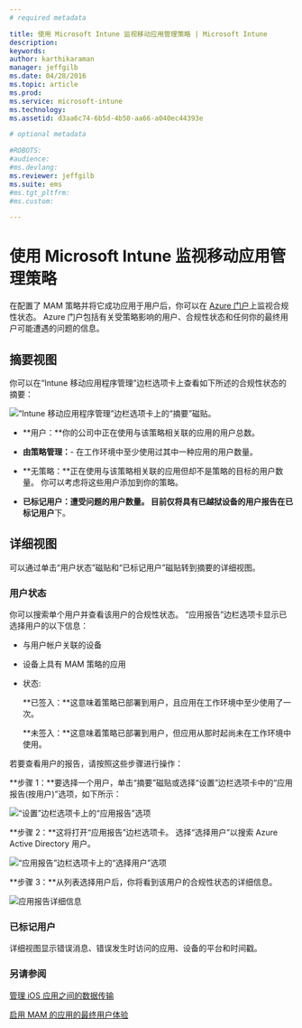```yaml
---
# required metadata

title: 使用 Microsoft Intune 监视移动应用管理策略 | Microsoft Intune
description:
keywords:
author: karthikaraman
manager: jeffgilb
ms.date: 04/28/2016
ms.topic: article
ms.prod:
ms.service: microsoft-intune
ms.technology:
ms.assetid: d3aa6c74-6b5d-4b50-aa66-a040ec44393e

# optional metadata

#ROBOTS:
#audience:
#ms.devlang:
ms.reviewer: jeffgilb
ms.suite: ems
#ms.tgt_pltfrm:
#ms.custom:

---
```


# 使用 Microsoft Intune 监视移动应用管理策略
在配置了 MAM 策略并将它成功应用于用户后，你可以在 [Azure 门户](https://portal.azure.com)上监视合规性状态。 Azure 门户包括有关受策略影响的用户、合规性状态和任何你的最终用户可能遭遇的问题的信息。
## 摘要视图
你可以在“Intune 移动应用程序管理”边栏选项卡上查看如下所述的合规性状态的摘要：


![“Intune 移动应用程序管理”边栏选项卡上的“摘要”磁贴。](../media/mam-azure-portal-user-status-summary.png)

-   **用户：**你的公司中正在使用与该策略相关联的应用的用户总数。

-   **由策略管理：**- 在工作环境中至少使用过其中一种应用的用户数量。

-   **无策略：**正在使用与该策略相关联的应用但却不是策略的目标的用户数量。  你可以考虑将这些用户添加到你的策略。

- **已标记用户：**遭受问题的用户数量。 目前仅将具有已越狱设备的用户报告在**已标记用户**下。


## 详细视图
可以通过单击“用户状态”磁贴和“已标记用户”磁贴转到摘要的详细视图。

### 用户状态
你可以搜索单个用户并查看该用户的合规性状态。 “应用报告”边栏选项卡显示已选择用户的以下信息：
- 与用户帐户关联的设备
- 设备上具有 MAM 策略的应用
- 状态:

  **已签入：**这意味着策略已部署到用户，且应用在工作环境中至少使用了一次。

  **未签入：**这意味着策略已部署到用户，但应用从那时起尚未在工作环境中使用。

若要查看用户的报告，请按照这些步骤进行操作：

**步骤 1：**要选择一个用户，单击“摘要”磁贴或选择“设置”边栏选项卡中的“应用报告(按用户)”选项，如下所示：

![“设置”边栏选项卡上的“应用报告”选项](../media/mam-azure-portal-app-reporting-by-user-settings-blade.png)

**步骤 2：**这将打开“应用报告”边栏选项卡。 选择“选择用户”以搜索 Azure Active Directory 用户。

![“应用报告”边栏选项卡上的“选择用户”选项](../media/mam-azure-portal-app-reporting-select-user.png)

**步骤 3：**从列表选择用户后，你将看到该用户的合规性状态的详细信息。

![应用报告详细信息](../media/mam-azure-portal-app-reporting-by-user.png)
### 已标记用户
详细视图显示错误消息、错误发生时访问的应用、设备的平台和时间戳。  

### 另请参阅
[管理 iOS 应用之间的数据传输](manage-data-transfer-between-ios-apps-with-microsoft-intune.md)

[启用 MAM 的应用的最终用户体验](end-user-experience-for-mam-enabled-apps-with-microsoft-intune.md)


<!--HONumber=May16_HO3-->


